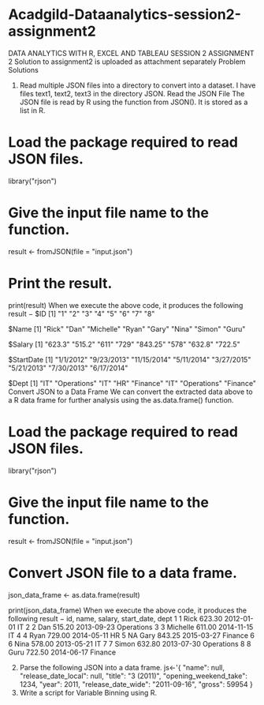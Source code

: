 # Acadgild-Dataanalytics-session2-assignment2
DATA ANALYTICS WITH R, EXCEL AND TABLEAU SESSION 2 ASSIGNMENT 2
Solution to assignment2 is uploaded as attachment separately
Problem	Solutions
1. Read multiple JSON files into a directory to convert into a dataset.
I have files text1, text2, text3 in the directory JSON.	Read the JSON File
The JSON file is read by R using the function from JSON(). It is stored as a list in R.
# Load the package required to read JSON files.
library("rjson")

# Give the input file name to the function.
result <- fromJSON(file = "input.json")

# Print the result.
print(result)
When we execute the above code, it produces the following result −
$ID
[1] "1"   "2"   "3"   "4"   "5"   "6"   "7"   "8"

$Name
[1] "Rick"     "Dan"      "Michelle" "Ryan"     "Gary"     "Nina"     "Simon"    "Guru"

$Salary
[1] "623.3"  "515.2"  "611"    "729"    "843.25" "578"    "632.8"  "722.5"

$StartDate
[1] "1/1/2012"   "9/23/2013"  "11/15/2014" "5/11/2014"  "3/27/2015"  "5/21/2013"
   "7/30/2013"  "6/17/2014"

$Dept
[1] "IT"         "Operations" "IT"         "HR"         "Finance"    "IT"
   "Operations" "Finance"
Convert JSON to a Data Frame
We can convert the extracted data above to a R data frame for further analysis using the as.data.frame() function.
# Load the package required to read JSON files.
library("rjson")

# Give the input file name to the function.
result <- fromJSON(file = "input.json")

# Convert JSON file to a data frame.
json_data_frame <- as.data.frame(result)

print(json_data_frame)
When we execute the above code, it produces the following result −
      id,   name,    salary,   start_date,     dept
1      1    Rick     623.30    2012-01-01      IT
2      2    Dan      515.20    2013-09-23      Operations
3      3    Michelle 611.00    2014-11-15      IT
4      4    Ryan     729.00    2014-05-11      HR
5     NA    Gary     843.25    2015-03-27      Finance
6      6    Nina     578.00    2013-05-21      IT
7      7    Simon    632.80    2013-07-30      Operations
8      8    Guru     722.50    2014-06-17      Finance
 
2. Parse the following JSON into a data frame.
js<-'{
"name": null, "release_date_local": null, "title": "3 (2011)",
"opening_weekend_take": 1234, "year": 2011,
"release_date_wide": "2011-09-16", "gross": 59954
}	 
3. Write a script for Variable Binning using R.	 
